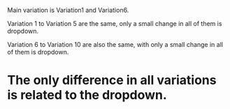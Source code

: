 Main variation is Variation1 and Variation6.

Variation 1 to Variation 5 are the same, only a small change in all of them is dropdown.

Variation 6 to Variation 10 are also the same, with only a small change in all of them is dropdown.

# The only difference in all variations is related to the dropdown.
